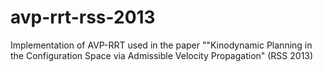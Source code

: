 # avp-rrt-rss-2013
Implementation of AVP-RRT used in the paper ""Kinodynamic Planning in the Configuration Space via Admissible Velocity Propagation" (RSS 2013)
